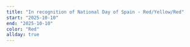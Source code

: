 ```yaml
---
title: "In recognition of National Day of Spain - Red/Yellow/Red"
start: "2025-10-10"
end: "2025-10-10"
color: "Red"
allday: true
---
```


